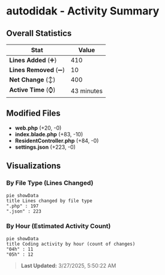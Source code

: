 # autodidak - Activity Summary 

## Overall Statistics

| Stat                   | Value                                                             |
| ---------------------- | ----------------------------------------------------------------- |
| **Lines Added** (➕)   | 410                                          |
| **Lines Removed** (➖) | 10                                        |
| **Net Change** (↕)    | 400                |
| **Active Time** (⌚)   | 43 minutes |


## Modified Files
- **web.php** (+20, -0)
- **index.blade.php** (+83, -10)
- **ResidentController.php** (+84, -0)
- **settings.json** (+223, -0)

## Visualizations

### By File Type (Lines Changed)

```mermaid
pie showData
title Lines changed by file type
".php" : 197
".json" : 223
```

### By Hour (Estimated Activity Count)

```mermaid
pie showData
title Coding activity by hour (count of changes)
"04h" : 11
"05h" : 12
```


> **Last Updated:** 3/27/2025, 5:50:22 AM